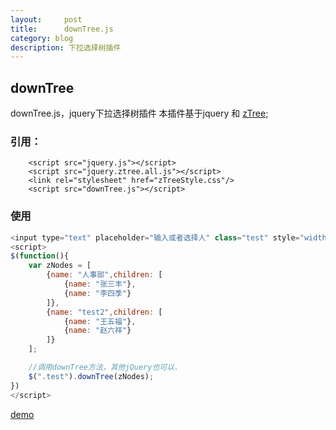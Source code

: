 ```yaml
---
layout:     post
title:      downTree.js
category: blog
description: 下拉选择树插件
---   
```

## downTree   

downTree.js，jquery下拉选择树插件
本插件基于jquery 和 [zTree](http://www.treejs.cn/v3/);

### 引用：   

```javscript
    <script src="jquery.js"></script>
    <script src="jquery.ztree.all.js"></script>
    <link rel="stylesheet" href="zTreeStyle.css"/>
    <script src="downTree.js"></script>
```   

### 使用   

```javascript
<input type="text" placeholder="输入或者选择人" class="test" style="width: 200px;height: 30px;display: block;margin: 0 auto"/>
<script>
$(function(){
    var zNodes = [
        {name: "人事部",children: [
            {name: "张三丰"},
            {name: "李四季"}
        ]},
        {name: "test2",children: [
            {name: "王五福"},
            {name: "赵六祥"}
        ]}
    ];

    //调用downTree方法，其他jQuery也可以.
    $(".test").downTree(zNodes);
})
</script>
```   

[demo](http://wuzhoubo.github.io/dist/downTree/demo/demo.html)
